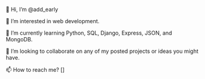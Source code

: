 👋 Hi, I’m @add_early

👀 I’m interested in web development.

🌱 I’m currently learning Python, SQL, Django, Express, JSON, and MongoDB.

💞️ I’m looking to collaborate on any of my posted projects or ideas you might have.

📫 How to reach me? []

<!---
callMeBro/callMeBro is a ✨ special ✨ repository because its `README.md` (this file) appears on your GitHub profile.
You can click the Preview link to take a look at your changes.
--->
